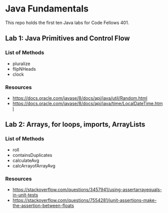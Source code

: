 # Java Fundamentals

This repo holds the first ten Java labs for Code Fellows 401.

## Lab 1: Java Primitives and Control Flow
### List of Methods
* pluralize
* flipNHeads
* clock

### Resources
* https://docs.oracle.com/javase/8/docs/api/java/util/Random.html
* https://docs.oracle.com/javase/8/docs/api/java/time/LocalDateTime.html

## Lab 2: Arrays, for loops, imports, ArrayLists
### List of Methods
* roll
* containsDuplicates
* calculateAvg
* calcArrayofArrayAvg

### Resources
* https://stackoverflow.com/questions/3457941/using-assertarrayequals-in-unit-tests
* https://stackoverflow.com/questions/7554281/junit-assertions-make-the-assertion-between-floats
